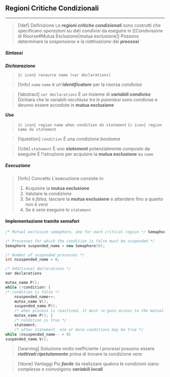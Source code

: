 ## Regioni Critiche Condizionali
---
>[!def] Definizione
>Le ***regioni critiche condizionali*** sono costrutti che specificano *operazioni* su dati *condivisi* da eseguire in [[Condivisione di Risorse#Mutua Esclusione|mutua esclusione]] 
>Possono determinare la *sospensione* e la *riattivazione* dei ***processi***

##### Sintassi
***Dichiarazione***
>`{c icon} resource name (var declarations)`

>[!info] `name`
>`name` è un'***identificatore*** per la risorsa *condivisa*

>[!abstract] `var declarations`
>È un insieme di ***variabili condivise***
>Dichiara che le variabili *racchiuse tra le parentesi* sono condivise e devono essere accedute in **mutua esclusione**

***Uso***
>`{c icon} region name when condition do statement`
>`{c icon} region name do statement`

>[!question] `condition`
>È una condizione *booleana*

>[!cite] `statement`
>È uno ***statement*** potenzialmente *composto* da eseguire
>È l'istruzione per acquisire la **mutua esclusione** su `name`

##### Esecuzione
>[!info] Concetto
>L'esecuzione consiste in:
>1. Acquisire la **mutua esclusione**
>2. Valutare la *condizione*
>3. Se è *falsa*, lasciare la **mutua esclusione** e attendere fino a quanto non è *vera*
>4. Se è *vera* eseguire lo `statement`

#### Implementazione tramite semafori

```cpp title:"resource name (var declaration)"
/* Mutual exclusion semaphore, one for each critical region */ Semaphore mutex_name = new Semaphore(1); 

/* Processes for which the condition is false must be suspended */ 
Semaphore suspended_name = new Semaphore(0);

/* Number of suspended processes */
int nsuspended_name = 0;

/* Additional declarations */
var declarations
```

```cpp title:"region name when condition do statement"
mutex_name.P();
while (!condition) {
/* condition is false */ 
	nsuspended_name++;
	mutex_name.V();
	suspended_name.P(); 
	/* when process is reactived, it must re-gain access to the mutual exclusion */ 
	mutex_name.P(); } 
	/* condition is true */ 
	statement; 
	/* after statement, one or more conditions may be true */ 
while (nsuspended_name-- > 0) 
suspended_name.V();
```

>[!warning] Soluzione molto inefficiente
>I *processi* possono essere ***riattivati ripetutamente*** prima di trovare la condizione *vera*

>[!done] Vantaggi
>Più ***facile*** da realizzare qualora le condizioni siano *complesse* e coinvolgono ***variabili locali***

